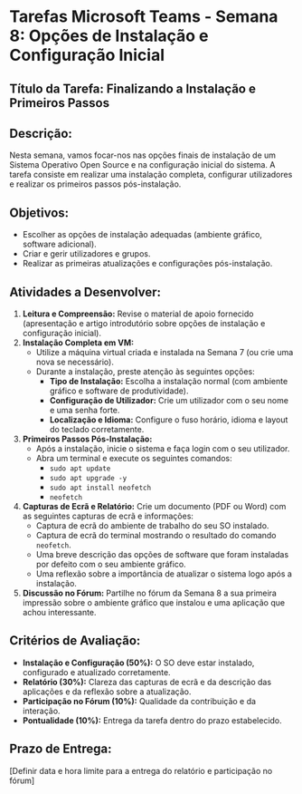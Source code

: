 # Tarefas Microsoft Teams - Semana 8: Opções de Instalação e Configuração Inicial

## Título da Tarefa: Finalizando a Instalação e Primeiros Passos

## Descrição:
Nesta semana, vamos focar-nos nas opções finais de instalação de um Sistema Operativo Open Source e na configuração inicial do sistema. A tarefa consiste em realizar uma instalação completa, configurar utilizadores e realizar os primeiros passos pós-instalação.

## Objetivos:
*   Escolher as opções de instalação adequadas (ambiente gráfico, software adicional).
*   Criar e gerir utilizadores e grupos.
*   Realizar as primeiras atualizações e configurações pós-instalação.

## Atividades a Desenvolver:
1.  **Leitura e Compreensão:** Revise o material de apoio fornecido (apresentação e artigo introdutório sobre opções de instalação e configuração inicial).
2.  **Instalação Completa em VM:**
    *   Utilize a máquina virtual criada e instalada na Semana 7 (ou crie uma nova se necessário).
    *   Durante a instalação, preste atenção às seguintes opções:
        *   **Tipo de Instalação:** Escolha a instalação normal (com ambiente gráfico e software de produtividade).
        *   **Configuração de Utilizador:** Crie um utilizador com o seu nome e uma senha forte.
        *   **Localização e Idioma:** Configure o fuso horário, idioma e layout do teclado corretamente.
3.  **Primeiros Passos Pós-Instalação:**
    *   Após a instalação, inicie o sistema e faça login com o seu utilizador.
    *   Abra um terminal e execute os seguintes comandos:
        *   `sudo apt update`
        *   `sudo apt upgrade -y`
        *   `sudo apt install neofetch`
        *   `neofetch`
4.  **Capturas de Ecrã e Relatório:** Crie um documento (PDF ou Word) com as seguintes capturas de ecrã e informações:
    *   Captura de ecrã do ambiente de trabalho do seu SO instalado.
    *   Captura de ecrã do terminal mostrando o resultado do comando `neofetch`.
    *   Uma breve descrição das opções de software que foram instaladas por defeito com o seu ambiente gráfico.
    *   Uma reflexão sobre a importância de atualizar o sistema logo após a instalação.
5.  **Discussão no Fórum:** Partilhe no fórum da Semana 8 a sua primeira impressão sobre o ambiente gráfico que instalou e uma aplicação que achou interessante.

## Critérios de Avaliação:
*   **Instalação e Configuração (50%):** O SO deve estar instalado, configurado e atualizado corretamente.
*   **Relatório (30%):** Clareza das capturas de ecrã e da descrição das aplicações e da reflexão sobre a atualização.
*   **Participação no Fórum (10%):** Qualidade da contribuição e da interação.
*   **Pontualidade (10%):** Entrega da tarefa dentro do prazo estabelecido.

## Prazo de Entrega:
[Definir data e hora limite para a entrega do relatório e participação no fórum]

